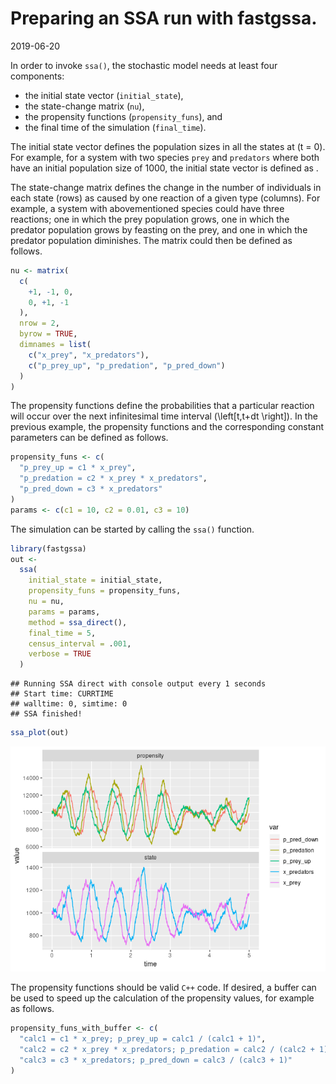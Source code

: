 Preparing an SSA run with fastgssa.
================
2019-06-20

<!-- github markdown built using 
rmarkdown::render("vignettes/preparing_a_run.Rmd", output_format = "github_document")
-->

In order to invoke `ssa()`, the stochastic model needs at least four
components:

  - the initial state vector (`initial_state`),
  - the state-change matrix (`nu`),
  - the propensity functions (`propensity_funs`), and
  - the final time of the simulation (`final_time`).

The initial state vector defines the population sizes in all the states
at \(t = 0\). For example, for a system with two species `prey` and
`predators` where both have an initial population size of 1000, the
initial state vector is defined as .

The state-change matrix defines the change in the number of individuals
in each state (rows) as caused by one reaction of a given type
(columns). For example, a system with abovementioned species could have
three reactions; one in which the prey population grows, one in which
the predator population grows by feasting on the prey, and one in which
the predator population diminishes. The matrix could then be defined as
follows.

``` r
nu <- matrix(
  c(
    +1, -1, 0,
    0, +1, -1
  ),
  nrow = 2,
  byrow = TRUE,
  dimnames = list(
    c("x_prey", "x_predators"),
    c("p_prey_up", "p_predation", "p_pred_down")
  )
)
```

The propensity functions define the probabilities that a particular
reaction will occur over the next infinitesimal time interval
\(\left[t,t+dt \right]\). In the previous example, the propensity
functions and the corresponding constant parameters can be defined as
follows.

``` r
propensity_funs <- c(
  "p_prey_up = c1 * x_prey",
  "p_predation = c2 * x_prey * x_predators",
  "p_pred_down = c3 * x_predators"
)
params <- c(c1 = 10, c2 = 0.01, c3 = 10)
```

The simulation can be started by calling the `ssa()` function.

``` r
library(fastgssa)
out <- 
  ssa(
    initial_state = initial_state,
    propensity_funs = propensity_funs,
    nu = nu,
    params = params,
    method = ssa_direct(),
    final_time = 5,
    census_interval = .001,
    verbose = TRUE
  )
```

    ## Running SSA direct with console output every 1 seconds
    ## Start time: CURRTIME
    ## walltime: 0, simtime: 0
    ## SSA finished!

``` r
ssa_plot(out)
```

![](preparing_a_run_files/figure-gfm/unnamed-chunk-4-1.png)<!-- -->

The propensity functions should be valid `C++` code. If desired, a
buffer can be used to speed up the calculation of the propensity values,
for example as follows.

``` r
propensity_funs_with_buffer <- c(
  "calc1 = c1 * x_prey; p_prey_up = calc1 / (calc1 + 1)",
  "calc2 = c2 * x_prey * x_predators; p_predation = calc2 / (calc2 + 1)",
  "calc3 = c3 * x_predators; p_pred_down = calc3 / (calc3 + 1)"
)
```
